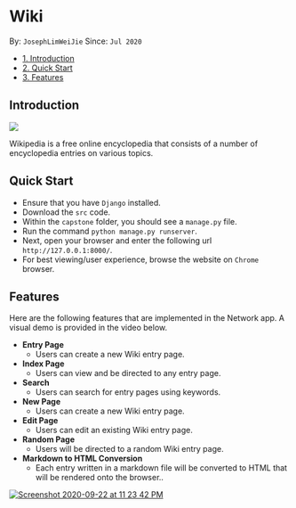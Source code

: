 # Wiki
By: `JosephLimWeiJie` Since: `Jul 2020`

* [1. Introduction](#introduction)
* [2. Quick Start](#quickstart)
* [3. Features](#features)

<a name="introduction"></a>
## Introduction
<img align="center" src="https://user-images.githubusercontent.com/59989652/95489337-57243800-09c9-11eb-932f-bde01558e331.png">

Wikipedia is a free online encyclopedia that consists of a number of encyclopedia entries on various topics.

<a name="quickstart"></a>
## Quick Start
+ Ensure that you have `Django` installed. 
+ Download the `src` code.
+ Within the `capstone` folder, you should see a `manage.py` file.
+ Run the command `python manage.py runserver`.
+ Next, open your browser and enter the following url `http://127.0.0.1:8000/`.
+ For best viewing/user experience, browse the website on `Chrome` browser.

<a name="features"></a>
## Features
Here are the following features that are implemented in the Network app. A visual demo is provided in the video below.
+ **Entry Page**
  + Users can create a new Wiki entry page.
+ **Index Page**
  + Users can view and be directed to any entry page.
+ **Search**
  + Users can search for entry pages using keywords.
+ **New Page**
  + Users can create a new Wiki entry page.
+ **Edit Page** 
  + Users can edit an existing Wiki entry page.
+ **Random Page**
  + Users will be directed to a random Wiki entry page.
+ **Markdown to HTML Conversion**
  + Each entry written in a markdown file will be converted to HTML that will be rendered onto the browser..

[![Screenshot 2020-09-22 at 11 23 42 PM](https://user-images.githubusercontent.com/59989652/95489447-7de26e80-09c9-11eb-9d10-c8061e6e6f59.png)](https://youtu.be/kkKBc5zs8tU)




